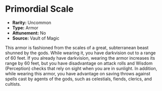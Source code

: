 # Primordial Scale

- **Rarity:** Uncommon
- **Type:** Armor
- **Attunement:** No
- **Source:** Vault of Magic

This armor is fashioned from the scales of a great, subterranean beast shunned by the gods. While wearing it, you have darkvision out to a range of 60 feet. If you already have darkvision, wearing the armor increases its range by 60 feet, but you have disadvantage on attack rolls and Wisdom (Perception) checks that rely on sight when you are in sunlight. In addition, while wearing this armor, you have advantage on saving throws against spells cast by agents of the gods, such as celestials, fiends, clerics, and cultists.
